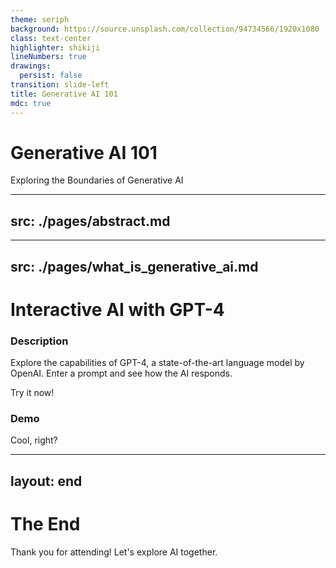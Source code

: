 ```yaml
---
theme: seriph
background: https://source.unsplash.com/collection/94734566/1920x1080
class: text-center
highlighter: shikiji
lineNumbers: true
drawings:
  persist: false
transition: slide-left
title: Generative AI 101
mdc: true
---
```


# Generative AI 101
Exploring the Boundaries of Generative AI

---
src: ./pages/abstract.md
---

---
src: ./pages/what_is_generative_ai.md
---

# Interactive AI with GPT-4

<div grid="~ cols-2 gap-4">
  <div>
    <h3>Description</h3>
    <p>Explore the capabilities of GPT-4, a state-of-the-art language model by OpenAI. Enter a prompt and see how the AI responds.</p>
    <p>Try it now!</p>
  </div>

  <div>
    <h3>Demo</h3>
    <GPT4/>
    <p v-click>
      Cool, right?
    </p>
  </div>
</div>

---
layout: end
---

# The End

Thank you for attending! Let's explore AI together.
